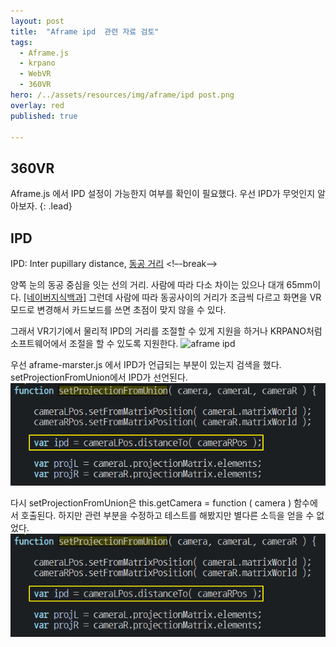 ```yaml
---
layout: post
title:  "Aframe ipd  관련 자료 검토"
tags:
  - Aframe.js
  - krpano
  - WebVR
  - 360VR
hero: /../assets/resources/img/aframe/ipd post.png
overlay: red
published: true

---
```

## 360VR
Aframe.js 에서 IPD 설정이 가능한지 여부를 확인이 필요했다. 우선 IPD가 무엇인지 알아보자.
{: .lead}

## IPD
IPD: Inter pupillary distance, <a href='https://search.naver.com/search.naver?sm=top_hty&fbm=1&ie=utf8&query=Interpupillary+distance'>동공 거리</a>
<!–-break-–>

양쪽 눈의 동공 중심을 잇는 선의 거리.
사람에 따라 다소 차이는 있으나 대개 65mm이다.
<a href='https://search.naver.com/search.naver?sm=top_hty&fbm=1&ie=utf8&query=Interpupillary+distance'>[네이버지식백과]</a> 그런데 사람에 따라 동공사이의 거리가 조금씩 다르고 화면을 VR모드로 변경해서 카드보드를 쓰면 초점이 맞지 않을 수 있다.

그래서 VR기기에서 물리적 IPD의 거리를 조절할 수 있게 지원을 하거나 KRPANO처럼 소프트웨어에서 조절을 할 수 있도록 지원한다.
<img src='/../assets/resources/img/aframe/krpano ipd.gif' alt='aframe ipd'>

우선 aframe-marster.js 에서 IPD가 언급되는 부분이 있는지 검색을 했다.
setProjectionFromUnion에서 IPD가 선언된다.
<img src='/../assets/resources/img/aframe/ipd.png' alt='aframe ipd'>

다시 setProjectionFromUnion은 this.getCamera = function ( camera ) 함수에서 호출된다. 하지만 관련 부분을 수정하고 테스트를 해봤지만 별다른 소득을 얻을 수 없었다. 
<img src='/../assets/resources/img/aframe/ipd.png' alt='aframe ipd'>

